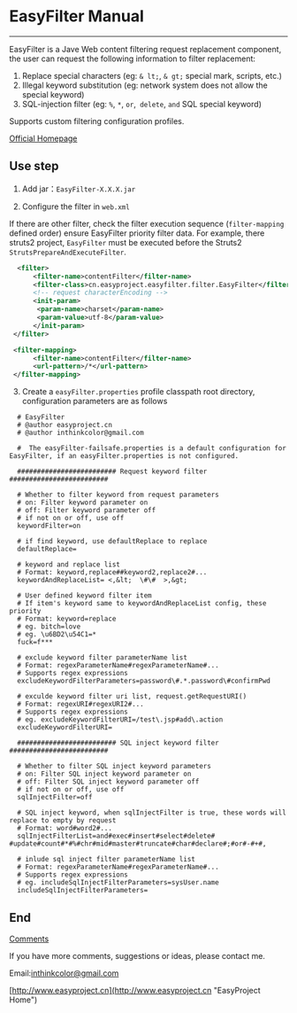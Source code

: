 # EasyFilter Manual

---------------

EasyFilter is a Jave Web content filtering request replacement component, the user can request the following information to filter replacement:

1. Replace special characters (eg: `& lt;`, `& gt;` special mark, scripts, etc.)
2. Illegal keyword substitution (eg: network system does not allow the special keyword)
3. SQL-injection filter (eg: `%`, `*`, `or`,` delete`, `and` SQL special keyword)

Supports custom filtering configuration profiles.


[Official Homepage](http://www.easyproject.cn/easyfilter/en/index.jsp 'Official Homepage')


##  Use step

1. Add jar：`EasyFilter-X.X.X.jar`

2. Configure the filter in `web.xml`

 If there are other filter, check the filter execution sequence (`filter-mapping` defined order) ensure EasyFilter priority filter data. For example, there struts2 project, `EasyFilter`  must be executed before the Struts2` StrutsPrepareAndExecuteFilter`.
 
 ```XML
   <filter>
       <filter-name>contentFilter</filter-name>
       <filter-class>cn.easyproject.easyfilter.filter.EasyFilter</filter-class>
       <!-- request characterEncoding -->
       <init-param>
       	<param-name>charset</param-name>
       	<param-value>utf-8</param-value>
       </init-param>
  </filter>

  <filter-mapping>
       <filter-name>contentFilter</filter-name>
       <url-pattern>/*</url-pattern>
  </filter-mapping>
```

3. Create a `easyFilter.properties` profile classpath root directory, configuration parameters are as follows

 ```properties
   # EasyFilter
   # @author easyproject.cn 
   # @author inthinkcolor@gmail.com
   
   #  The easyFilter-failsafe.properties is a default configuration for EasyFilter, if an easyFilter.properties is not configured.
   
   ######################### Request keyword filter #########################
   
   # Whether to filter keyword from request parameters
   # on: Filter keyword parameter on
   # off: Filter keyword parameter off
   # if not on or off, use off
   keywordFilter=on
   
   # if find keyword, use defaultReplace to replace
   defaultReplace=
   
   # keyword and replace list
   # Format: keyword,replace##keyword2,replace2#...
   keywordAndReplaceList= <,&lt;  \#\#  >,&gt;  
   
   # User defined keyword filter item
   # If item's keyword same to keywordAndReplaceList config, these priority
   # Format: keyword=replace
   # eg. bitch=love
   # eg. \u6BD2\u54C1=*
   fuck=f***
   
   # exclude keyword filter parameterName list
   # Format: regexParameterName#regexParameterName#...
   # Supports regex expressions
   excludeKeywordFilterParameters=password\#.*.password\#confirmPwd
   
   # exculde keyword filter uri list, request.getRequestURI()
   # Format: regexURI#regexURI2#...
   # Supports regex expressions
   # eg. excludeKeywordFilterURI=/test\.jsp#add\.action
   excludeKeywordFilterURI=
   
   ######################### SQL inject keyword filter #########################
   
   # Whether to filter SQL inject keyword parameters
   # on: Filter SQL inject keyword parameter on
   # off: Filter SQL inject keyword parameter off
   # if not on or off, use off
   sqlInjectFilter=off
   
   # SQL inject keyword, when sqlInjectFilter is true, these words will replace to empty by request
   # Format: word#word2#...
   sqlInjectFilterList=and#exec#insert#select#delete# #update#count#*#%#chr#mid#master#truncate#char#declare#;#or#-#+#,
   
   # inlude sql inject filter parameterName list
   # Format: regexParameterName#regexParameterName#...
   # Supports regex expressions
   # eg. includeSqlInjectFilterParameters=sysUser.name
   includeSqlInjectFilterParameters=
```




## End

[Comments](http://www.easyproject.cn/easycommons/en/index.jsp#about 'Comments')

If you have more comments, suggestions or ideas, please contact me.

Email:<inthinkcolor@gmail.com>

[http://www.easyproject.cn](http://www.easyproject.cn "EasyProject Home")
